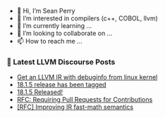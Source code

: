 - 👋 Hi, I’m Sean Perry
- 👀 I’m interested in compilers (c++, COBOL, llvm)
- 🌱 I’m currently learning ...
- 💞️ I’m looking to collaborate on ...
- 📫 How to reach me ...

<!---
s66perry/s66perry is a ✨ special ✨ repository because its `README.md` (this file) appears on your GitHub profile.
You can click the Preview link to take a look at your changes.
--->
### 📕 Latest LLVM Discourse Posts

<!-- DISCOURSE-LLVM:START -->
- [Get an LLVM IR with debuginfo from linux kernel](https://discourse.llvm.org/t/get-an-llvm-ir-with-debuginfo-from-linux-kernel/71081#post_17)
- [18.1.5 release has been tagged](https://discourse.llvm.org/t/18-1-5-release-has-been-tagged/78741#post_1)
- [18.1.5 Released!](https://discourse.llvm.org/t/18-1-5-released/78740#post_1)
- [RFC: Requiring Pull Requests for Contributions](https://discourse.llvm.org/t/rfc-requiring-pull-requests-for-contributions/78609?page=3#post_58)
- [[RFC] Improving IR fast-math semantics](https://discourse.llvm.org/t/rfc-improving-ir-fast-math-semantics/78736#post_7)
<!-- DISCOURSE-LLVM:END -->
